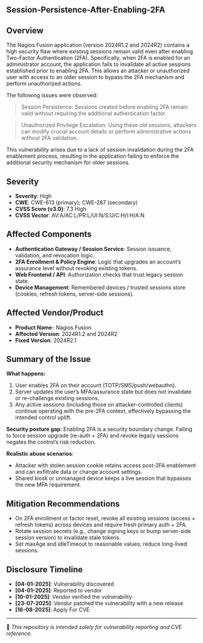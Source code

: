 ## Session-Persistence-After-Enabling-2FA
## Overview
The Nagios Fusion application (version 2024R1.2 and 2024R2) contains a high security flaw where existing sessions remain valid even after enabling Two-Factor Authentication (2FA). Specifically, when 2FA is enabled for an administrator account, the application fails to invalidate all active sessions established prior to enabling 2FA. This allows an attacker or unauthorized user with access to an older session to bypass the 2FA mechanism and perform unauthorized actions.

The following issues were observed:
> Session Persistence: Sessions created before enabling 2FA remain valid without requiring the additional authentication factor.

> Unauthorized Privilege Escalation: Using these old sessions, attackers can modify crucial account details or perform administrative actions without 2FA validation.

This vulnerability arises due to a lack of session invalidation during the 2FA enablement process, resulting in the application failing to enforce the additional security mechanism for older sessions.

## Severity
- **Severity**: High
- **CWE**: CWE-613 (primary); CWE-287 (secondary)
- **CVSS Score (v3.0)**: 7.3 High
- **CVSS Vector**: AV:A/AC:L/PR:L/UI:N/S:U/C:H/I:H/A:N

## Affected Components
- **Authentication Gateway / Session Service**: Session issuance, validation, and revocation logic.
- **2FA Enrollment & Policy Engine**: Logic that upgrades an account’s assurance level without revoking existing tokens.
- **Web Frontend / API**: Authorization checks that trust legacy session state.
- **Device Management**: Remembered devices / trusted sessions store (cookies, refresh tokens, server-side sessions).

## Affected Vendor/Product
- **Product Name**- Nagios Fusion
- **Affected Version**: 2024R1.2 and 2024R2
- **Fixed Version**: 2024R2.1

## Summary of the Issue
**What happens:**
1. User enables 2FA on their account (TOTP/SMS/push/webauthn).
2. Server updates the user’s MFA/assurance state but does not invalidate or re-challenge existing sessions.
3. Any active sessions (including those on attacker-controlled clients) continue operating with the pre-2FA context, effectively bypassing the intended control uplift.

**Security posture gap**: Enabling 2FA is a security boundary change. Failing to force session upgrade (re-auth + 2FA) and revoke legacy sessions negates the control’s risk reduction.

**Realistic abuse scenarios**:
- Attacker with stolen session cookie retains access post-2FA enablement and can exfiltrate data or change account settings.
- Shared kiosk or unmanaged device keeps a live session that bypasses the new MFA requirement.

## Mitigation Recommendations
- On 2FA enrollment or factor reset, revoke all existing sessions (access + refresh tokens) across devices and require fresh primary auth + 2FA.
- Rotate session secrets (e.g., change signing keys or bump server-side session version) to invalidate stale tokens.
- Set maxAge and idleTimeout to reasonable values; reduce long-lived sessions.

## Disclosure Timeline
- **[04-01-2025]**: Vulnerability discovered  
- **[04-01-2025]**: Reported to vendor  
- **[10-01-2025]**: Vendor verified the vulnerability
- **[23-07-2025]**: Vendor patched the vulnerability with a new release
- **[16-08-2025]**: Apply For CVE 

---
📌 *This repository is intended solely for vulnerability reporting and CVE reference.*
